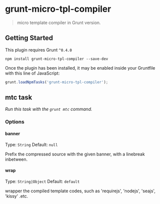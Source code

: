 grunt-micro-tpl-compiler
=======================
> micro template compiler in Grunt version.

## Getting Started
This plugin requires Grunt `^0.4.0`

```shell
npm install grunt-micro-tpl-compiler --save-dev
```

Once the plugin has been installed, it may be enabled inside your Gruntfile with this line of JavaScript:

```js
grunt.loadNpmTasks('grunt-micro-tpl-compiler');
```
## mtc task
_Run this task with the `grunt mtc` command._

### Options

#### banner

Type: `String`
Default: `null`

Prefix the compressed source with the given banner, with a linebreak inbetween.

#### wrap

Type: `String|Object`
Default: `default`

wrapper the compiled template codes, such as 'requirejs', 'nodejs', 'seajs', 'kissy' .etc.